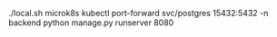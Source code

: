 ./local.sh
microk8s kubectl port-forward svc/postgres 15432:5432 -n backend
python manage.py runserver 8080

